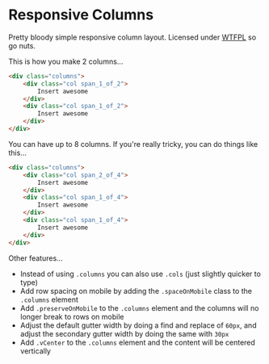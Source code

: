 Responsive Columns
=========
Pretty bloody simple responsive column layout. Licensed under [WTFPL](http://www.wtfpl.net) so go nuts.

This is how you make 2 columns...

```html
<div class="columns">
	<div class="col span_1_of_2">
		Insert awesome
	</div>
	<div class="col span_1_of_2">
		Insert awesome
	</div>
</div>
```

You can have up to 8 columns. If you're really tricky, you can do things like this...

```html
<div class="columns">
	<div class="col span_2_of_4">
		Insert awesome
	</div>
	<div class="col span_1_of_4">
		Insert awesome
	</div>
	<div class="col span_1_of_4">
		Insert awesome
	</div>
</div>
```

Other features...
- Instead of using `.columns` you can also use `.cols` (just slightly quicker to type)
- Add row spacing on mobile by adding the `.spaceOnMobile` class to the `.columns` element
- Add `.preserveOnMobile` to the `.columns` element and the columns will no longer break to rows on mobile
- Adjust the default gutter width by doing a find and replace of `60px`, and adjust the secondary gutter width by doing the same with `30px`
- Add `.vCenter` to the `.columns` element and the content will be centered vertically